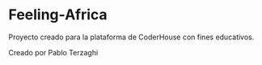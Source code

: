 # Feeling-Africa
Proyecto creado para la plataforma de CoderHouse con fines educativos.

Creado por Pablo Terzaghi